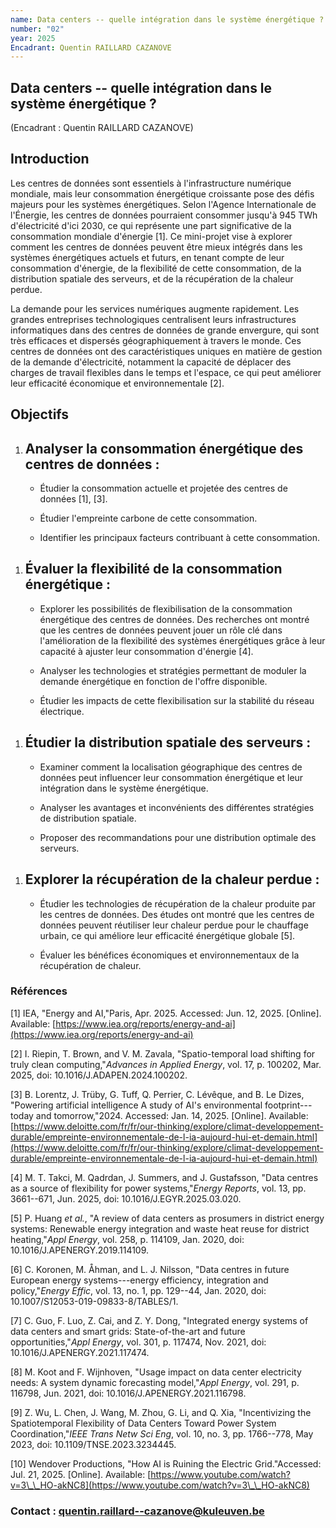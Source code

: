 ```yaml
---
name: Data centers -- quelle intégration dans le système énergétique ?
number: "02"
year: 2025
Encadrant: Quentin RAILLARD CAZANOVE
---
```


## Data centers -- quelle intégration dans le système énergétique ?

(Encadrant : Quentin RAILLARD CAZANOVE)


## Introduction

Les centres de données sont essentiels à l\'infrastructure numérique
mondiale, mais leur consommation énergétique croissante pose des défis
majeurs pour les systèmes énergétiques. Selon l\'Agence Internationale
de l\'Énergie, les centres de données pourraient consommer jusqu\'à 945
TWh d\'électricité d\'ici 2030, ce qui représente une part significative
de la consommation mondiale d\'énergie \[1\]. Ce mini-projet vise à
explorer comment les centres de données peuvent être mieux intégrés dans
les systèmes énergétiques actuels et futurs, en tenant compte de leur
consommation d\'énergie, de la flexibilité de cette consommation, de la
distribution spatiale des serveurs, et de la récupération de la chaleur
perdue.

La demande pour les services numériques augmente rapidement. Les grandes
entreprises technologiques centralisent leurs infrastructures
informatiques dans des centres de données de grande envergure, qui sont
très efficaces et dispersés géographiquement à travers le monde. Ces
centres de données ont des caractéristiques uniques en matière de
gestion de la demande d\'électricité, notamment la capacité de déplacer
des charges de travail flexibles dans le temps et l\'espace, ce qui peut
améliorer leur efficacité économique et environnementale \[2\].

## Objectifs

1.  ## Analyser la consommation énergétique des centres de données :

    -   Étudier la consommation actuelle et projetée des centres de
        données \[1\], \[3\].

    -   Étudier l'empreinte carbone de cette consommation.

    -   Identifier les principaux facteurs contribuant à cette
        consommation.

<!-- -->

1.  ## Évaluer la flexibilité de la consommation énergétique :

    -   Explorer les possibilités de flexibilisation de la consommation
        énergétique des centres de données. Des recherches ont montré
        que les centres de données peuvent jouer un rôle clé dans
        l\'amélioration de la flexibilité des systèmes énergétiques
        grâce à leur capacité à ajuster leur consommation d\'énergie
        \[4\].

    -   Analyser les technologies et stratégies permettant de moduler la
        demande énergétique en fonction de l\'offre disponible.

    -   Étudier les impacts de cette flexibilisation sur la stabilité du
        réseau électrique.

<!-- -->

1.  ## Étudier la distribution spatiale des serveurs :

    -   Examiner comment la localisation géographique des centres de
        données peut influencer leur consommation énergétique et leur
        intégration dans le système énergétique.

    -   Analyser les avantages et inconvénients des différentes
        stratégies de distribution spatiale.

    -   Proposer des recommandations pour une distribution optimale des
        serveurs.

<!-- -->

1.  ## Explorer la récupération de la chaleur perdue :

    -   Étudier les technologies de récupération de la chaleur produite
        par les centres de données. Des études ont montré que les
        centres de données peuvent réutiliser leur chaleur perdue pour
        le chauffage urbain, ce qui améliore leur efficacité énergétique
        globale \[5\].

    -   Évaluer les bénéfices économiques et environnementaux de la
        récupération de chaleur.

### Références

\[1\] IEA, "Energy and AI,"Paris, Apr. 2025. Accessed: Jun. 12, 2025.
\[Online\]. Available: [https://www.iea.org/reports/energy-and-ai](https://www.iea.org/reports/energy-and-ai)

\[2\] I. Riepin, T. Brown, and V. M. Zavala, "Spatio-temporal load
shifting for truly clean computing,"*Advances in Applied Energy*, vol.
17, p. 100202, Mar. 2025, doi: 10.1016/J.ADAPEN.2024.100202.

\[3\] B. Lorentz, J. Trüby, G. Tuff, Q. Perrier, C. Lévêque, and B. Le
Dizes, "Powering artificial intelligence A study of AI's environmental
footprint---today and tomorrow,"2024. Accessed: Jan. 14, 2025.
\[Online\]. Available:
[https://www.deloitte.com/fr/fr/our-thinking/explore/climat-developpement-durable/empreinte-environnementale-de-l-ia-aujourd-hui-et-demain.html](https://www.deloitte.com/fr/fr/our-thinking/explore/climat-developpement-durable/empreinte-environnementale-de-l-ia-aujourd-hui-et-demain.html)

\[4\] M. T. Takci, M. Qadrdan, J. Summers, and J. Gustafsson, "Data
centres as a source of flexibility for power systems,"*Energy Reports*,
vol. 13, pp. 3661--671, Jun. 2025, doi: 10.1016/J.EGYR.2025.03.020.

\[5\] P. Huang *et al.*, "A review of data centers as prosumers in
district energy systems: Renewable energy integration and waste heat
reuse for district heating,"*Appl Energy*, vol. 258, p. 114109, Jan.
2020, doi: 10.1016/J.APENERGY.2019.114109.

\[6\] C. Koronen, M. Åhman, and L. J. Nilsson, "Data centres in future
European energy systems---energy efficiency, integration and
policy,"*Energy Effic*, vol. 13, no. 1, pp. 129--44, Jan. 2020, doi:
10.1007/S12053-019-09833-8/TABLES/1.

\[7\] C. Guo, F. Luo, Z. Cai, and Z. Y. Dong, "Integrated energy systems
of data centers and smart grids: State-of-the-art and future
opportunities,"*Appl Energy*, vol. 301, p. 117474, Nov. 2021, doi:
10.1016/J.APENERGY.2021.117474.

\[8\] M. Koot and F. Wijnhoven, "Usage impact on data center electricity
needs: A system dynamic forecasting model,"*Appl Energy*, vol. 291, p.
116798, Jun. 2021, doi: 10.1016/J.APENERGY.2021.116798.

\[9\] Z. Wu, L. Chen, J. Wang, M. Zhou, G. Li, and Q. Xia,
"Incentivizing the Spatiotemporal Flexibility of Data Centers Toward
Power System Coordination,"*IEEE Trans Netw Sci Eng*, vol. 10, no. 3,
pp. 1766--778, May 2023, doi: 10.1109/TNSE.2023.3234445.

\[10\] Wendover Productions, "How AI is Ruining the Electric
Grid."Accessed: Jul. 21, 2025. \[Online\]. Available:
[https://www.youtube.com/watch?v=3\_\_HO-akNC8](https://www.youtube.com/watch?v=3\_\_HO-akNC8)

### Contact : quentin.raillard--cazanove@kuleuven.be
